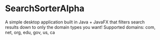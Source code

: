 # SearchSorterAlpha

A simple desktop application built in Java + JavaFX that filters search results down to only the domain types you want!
Supported domains: com, net, org, edu, gov, us, ca
